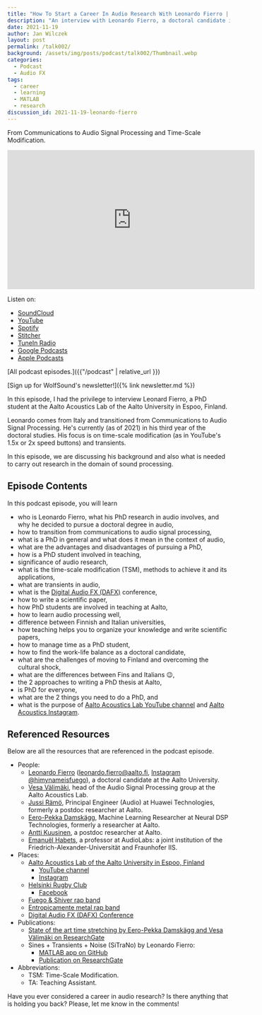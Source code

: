 ```yaml
---
title: "How To Start a Career In Audio Research With Leonardo Fierro | WolfTalk #002"
description: "An interview with Leonardo Fierro, a doctoral candidate in the Aalto Acoustics Lab researching time-scale modification."
date: 2021-11-19
author: Jan Wilczek
layout: post
permalink: /talk002/
background: /assets/img/posts/podcast/talk002/Thumbnail.webp
categories:
  - Podcast
  - Audio FX
tags:
  - career
  - learning
  - MATLAB
  - research
discussion_id: 2021-11-19-leonardo-fierro
---
```

From Communications to Audio Signal Processing and Time-Scale Modification.

<iframe width="560" height="315" src="https://www.youtube.com/embed/-G5tNfLy84g" title="YouTube video player" frameborder="0" allow="accelerometer; autoplay; clipboard-write; encrypted-media; gyroscope; picture-in-picture" allowfullscreen></iframe>

Listen on:
* [SoundCloud](https://soundcloud.com/jan-wilczek-wolf-sound/how-to-start-a-career-in-audio-research-with-leonardo-fierro-wolftalk-002)
* [YouTube](https://youtu.be/-G5tNfLy84g)
* [Spotify](https://open.spotify.com/episode/0b5a6Zdu37AWYpUQlX0BsL?si=700d09ef79b84207)
* [Stitcher](https://www.stitcher.com/show/wolftalk-podcast-about-audio-programming-people-careers-learning/episode/how-to-start-a-career-in-audio-research-with-leonardo-fierro-wolftalk-002-88415578)
* [TuneIn Radio](http://tun.in/pkRvm)
* [Google Podcasts](https://shorturl.at/deCFO)
* [Apple Podcasts](https://podcasts.apple.com/us/podcast/how-to-start-a-career-in-audio-research-with/id1595913701?i=1000542432837)

[All podcast episodes.]({{"/podcast" | relative_url }})

[Sign up for WolfSound's newsletter!]({% link newsletter.md %})

In this episode, I had the privilege to interview Leonard Fierro, a PhD student at the Aalto Acoustics Lab of the Aalto University in Espoo, Finland.

Leonardo comes from Italy and transitioned from Communications to Audio Signal Processing. He's currently (as of 2021) in his third year of the doctoral studies. His focus is on time-scale modification (as in YouTube's 1.5x or 2x speed buttons) and transients. 

In this episode, we are discussing his background and also what is needed to carry out research in the domain of sound processing.

## Episode Contents

In this podcast episode, you will learn
* who is Leonardo Fierro, what his PhD research in audio involves, and why he decided to pursue a doctoral degree in audio,
* how to transition from communications to audio signal processing,
* what is a PhD in general and what does it mean in the context of audio,
* what are the advantages and disadvantages of pursuing a PhD,
* how is a PhD student involved in teaching,
* significance of audio research,
* what is the time-scale modification (TSM), methods to achieve it and its applications,
* what are transients in audio,
* what is the [Digital Audio FX (DAFX)](https://www.dafx.de/) conference,
* how to write a scientific paper,
* how PhD students are involved in teaching at Aalto,
* how to learn audio processing well,
* difference between Finnish and Italian universities,
* how teaching helps you to organize your knowledge and write scientific papers,
* how to manage time as a PhD student,
* how to find the work-life balance as a doctoral candidate,
* what are the challenges of moving to Finland and overcoming the cultural shock,
* what are the differences between Fins and Italians 😉,
* the 2 approaches to writing a PhD thesis at Aalto,
* is PhD for everyone,
* what are the 2 things you need to do a PhD, and
* what is the purpose of [Aalto Acoustics Lab YouTube channel](https://www.youtube.com/channel/UCpo9G3kZ0qVXGPBIYdlJT9Q) and [Aalto Acoustics Instagram](https://www.instagram.com/aaltoacousticslab/).


## Referenced Resources

Below are all the resources that are referenced in the podcast episode.

* People:
  * [Leonardo Fierro](https://www.leonardofierro.me/) ([leonardo.fierro@aalto.fi](mailto:leonardo.fierro@aalto.fi), [Instagram @himynameisfuego](https://www.instagram.com/himynameisfuego/)), a doctoral candidate at the Aalto University.
  * [Vesa Välimäki](http://users.spa.aalto.fi/vpv/), head of the Audio Signal Processing group at the Aalto Acoustics Lab.
  * [Jussi Rämö](https://www.linkedin.com/in/jussiramo/), Principal Engineer (Audio) at Huawei Technologies, formerly a postdoc researcher at Aalto.
  * [Eero-Pekka Damskägg](https://www.linkedin.com/in/eero-pekka-damsk%C3%A4gg-b62129111/), Machine Learning Researcher at Neural DSP Technologies, formerly a researcher at Aalto.
  * [Antti Kuusinen](https://research.aalto.fi/en/persons/antti-kuusinen), a postdoc researcher at Aalto.
  * [Emanuël Habets](https://www.audiolabs-erlangen.de/fau/professor/habets), a professor at AudioLabs: a joint institution of the Friedrich-Alexander-Universität and Fraunhofer IIS.
* Places:
  * [Aalto Acoustics Lab of the Aalto University in Espoo, Finland](https://www.aalto.fi/en/aalto-acoustics-lab)
    * [YouTube channel](https://www.youtube.com/channel/UCpo9G3kZ0qVXGPBIYdlJT9Q)
    * [Instagram](https://www.instagram.com/aaltoacousticslab/)
  * [Helsinki Rugby Club](https://www.helsinkirugby.fi/en/)
    * [Facebook](https://www.facebook.com/HelsinkiRugbyClub/)
  * [Fuego & Shiver rap band](https://open.spotify.com/artist/7glxHQGzn2ToQAzg8unOnQ?si=5277bc7c346d4931)
  * [Entropicamente metal rap band](https://open.spotify.com/artist/7eSi8KsNZN5KmfMypbUKiH?si=e69fbbccef1d49b2)
  * [Digital Audio FX (DAFX) Conference](https://www.dafx.de/)
* Publications:
  * [State of the art time stretching by Eero-Pekka Damskägg and Vesa Välimäki on ResearchGate](https://www.researchgate.net/publication/321764861_Audio_Time_Stretching_Using_Fuzzy_Classification_of_Spectral_Bins)
  * Sines + Transients + Noise (SiTraNo) by Leonardo Fierro:
    * [MATLAB app on GitHub](https://github.com/himynameisfuego/SiTraNo)
    * [Publication on ResearchGate](https://www.researchgate.net/publication/354076466_SiTraNo_A_Matlab_App_For_Sines-Transients-Noise_Decomposition_of_Audio_Signals)
* Abbreviations:
  * TSM: Time-Scale Modification.
  * TA: Teaching Assistant.

<!-- TODO: ## Transcript -->

Have you ever considered a career in audio research? Is there anything that is holding you back? Please, let me know in the comments!
